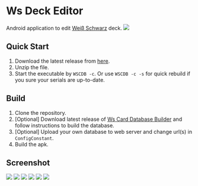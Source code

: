 # Ws Deck Editor

Android application to edit [Weiβ Schwarz](http://ws-tcg.com/) deck.
![](https://gitlab.com/GroupAvalon/WsDeckEditor/raw/master/screenshots/003.jpg)

## Quick Start

1. Download the latest release from [here](https://gitlab.com/GroupAvalon/WsCardDatabaseBuilder/tags).
2. Unzip the file.
3. Start the executable by `WSCDB -c`. Or use `WSCDB -c -s` for quick rebuild if you sure your serials are up-to-date.

## Build

1. Clone the repository.
2. [Optional] Download latest release of [Ws Card Database Builder](https://gitlab.com/GroupAvalon/WsCardDatabaseBuilder) and follow instructions to build the database.
3. [Optional] Upload your own database to web server and change url(s) in `ConfigConstant`.
4. Build the apk.



## Screenshot

![](https://gitlab.com/GroupAvalon/WsDeckEditor/raw/master/screenshots/001.jpg)
![](https://gitlab.com/GroupAvalon/WsDeckEditor/raw/master/screenshots/002.jpg)
![](https://gitlab.com/GroupAvalon/WsDeckEditor/raw/master/screenshots/003.jpg)
![](https://gitlab.com/GroupAvalon/WsDeckEditor/raw/master/screenshots/004.jpg)
![](https://gitlab.com/GroupAvalon/WsDeckEditor/raw/master/screenshots/005.jpg)
![](https://gitlab.com/GroupAvalon/WsDeckEditor/raw/master/screenshots/006.jpg)